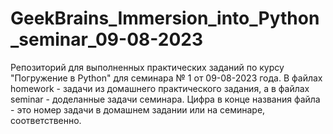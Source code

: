 # GeekBrains_Immersion_into_Python_seminar_09-08-2023
Репозиторий для выполненных практических заданий по курсу "Погружение в Python" для семинара № 1 от 09-08-2023 года.
В файлах homework - задачи из домашнего практического задания, а в файлах seminar - доделанные задачи семинара. 
Цифра в конце названия файла - это номер задачи в домашнем задании или на семинаре, соответственно. 
